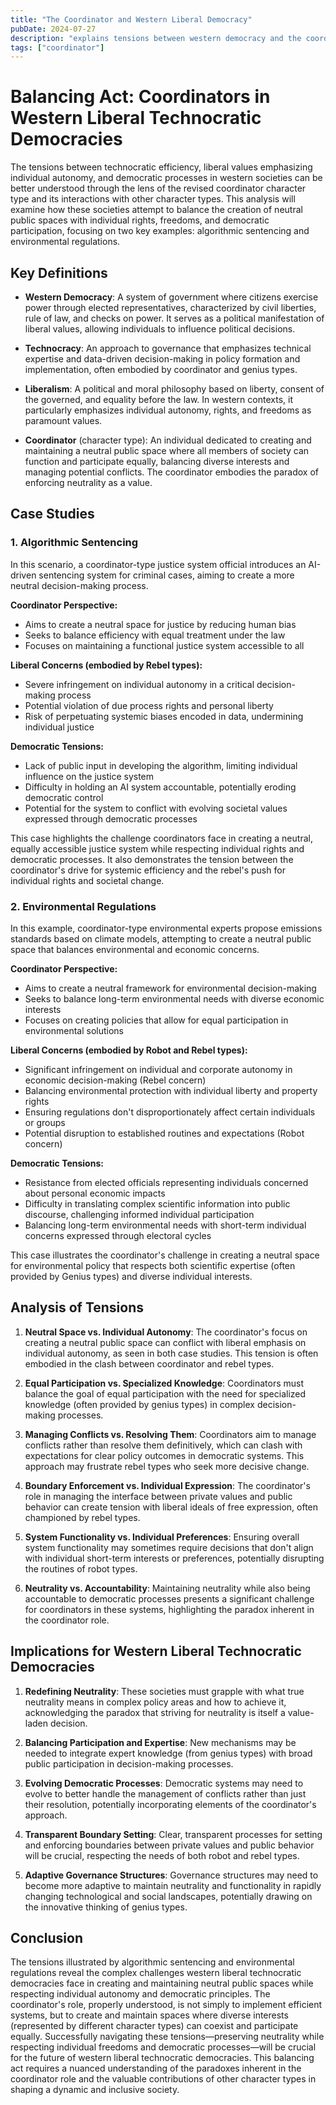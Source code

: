 ```yaml
---
title: "The Coordinator and Western Liberal Democracy"
pubDate: 2024-07-27
description: "explains tensions between western democracy and the coordinator"
tags: ["coordinator"]
---
```


# Balancing Act: Coordinators in Western Liberal Technocratic Democracies

The tensions between technocratic efficiency, liberal values emphasizing individual autonomy, and democratic processes in western societies can be better understood through the lens of the revised coordinator character type and its interactions with other character types. This analysis will examine how these societies attempt to balance the creation of neutral public spaces with individual rights, freedoms, and democratic participation, focusing on two key examples: algorithmic sentencing and environmental regulations.

## Key Definitions

- **Western Democracy**: A system of government where citizens exercise power through elected representatives, characterized by civil liberties, rule of law, and checks on power. It serves as a political manifestation of liberal values, allowing individuals to influence political decisions.

- **Technocracy**: An approach to governance that emphasizes technical expertise and data-driven decision-making in policy formation and implementation, often embodied by coordinator and genius types.

- **Liberalism**: A political and moral philosophy based on liberty, consent of the governed, and equality before the law. In western contexts, it particularly emphasizes individual autonomy, rights, and freedoms as paramount values.

- **Coordinator** (character type): An individual dedicated to creating and maintaining a neutral public space where all members of society can function and participate equally, balancing diverse interests and managing potential conflicts. The coordinator embodies the paradox of enforcing neutrality as a value.

## Case Studies

### 1. Algorithmic Sentencing

In this scenario, a coordinator-type justice system official introduces an AI-driven sentencing system for criminal cases, aiming to create a more neutral decision-making process.

**Coordinator Perspective:**
- Aims to create a neutral space for justice by reducing human bias
- Seeks to balance efficiency with equal treatment under the law
- Focuses on maintaining a functional justice system accessible to all

**Liberal Concerns (embodied by Rebel types):**
- Severe infringement on individual autonomy in a critical decision-making process
- Potential violation of due process rights and personal liberty
- Risk of perpetuating systemic biases encoded in data, undermining individual justice

**Democratic Tensions:**
- Lack of public input in developing the algorithm, limiting individual influence on the justice system
- Difficulty in holding an AI system accountable, potentially eroding democratic control
- Potential for the system to conflict with evolving societal values expressed through democratic processes

This case highlights the challenge coordinators face in creating a neutral, equally accessible justice system while respecting individual rights and democratic processes. It also demonstrates the tension between the coordinator's drive for systemic efficiency and the rebel's push for individual rights and societal change.

### 2. Environmental Regulations

In this example, coordinator-type environmental experts propose emissions standards based on climate models, attempting to create a neutral public space that balances environmental and economic concerns.

**Coordinator Perspective:**
- Aims to create a neutral framework for environmental decision-making
- Seeks to balance long-term environmental needs with diverse economic interests
- Focuses on creating policies that allow for equal participation in environmental solutions

**Liberal Concerns (embodied by Robot and Rebel types):**
- Significant infringement on individual and corporate autonomy in economic decision-making (Rebel concern)
- Balancing environmental protection with individual liberty and property rights
- Ensuring regulations don't disproportionately affect certain individuals or groups
- Potential disruption to established routines and expectations (Robot concern)

**Democratic Tensions:**
- Resistance from elected officials representing individuals concerned about personal economic impacts
- Difficulty in translating complex scientific information into public discourse, challenging informed individual participation
- Balancing long-term environmental needs with short-term individual concerns expressed through electoral cycles

This case illustrates the coordinator's challenge in creating a neutral space for environmental policy that respects both scientific expertise (often provided by Genius types) and diverse individual interests.

## Analysis of Tensions

1. **Neutral Space vs. Individual Autonomy**: The coordinator's focus on creating a neutral public space can conflict with liberal emphasis on individual autonomy, as seen in both case studies. This tension is often embodied in the clash between coordinator and rebel types.

2. **Equal Participation vs. Specialized Knowledge**: Coordinators must balance the goal of equal participation with the need for specialized knowledge (often provided by genius types) in complex decision-making processes.

3. **Managing Conflicts vs. Resolving Them**: Coordinators aim to manage conflicts rather than resolve them definitively, which can clash with expectations for clear policy outcomes in democratic systems. This approach may frustrate rebel types who seek more decisive change.

4. **Boundary Enforcement vs. Individual Expression**: The coordinator's role in managing the interface between private values and public behavior can create tension with liberal ideals of free expression, often championed by rebel types.

5. **System Functionality vs. Individual Preferences**: Ensuring overall system functionality may sometimes require decisions that don't align with individual short-term interests or preferences, potentially disrupting the routines of robot types.

6. **Neutrality vs. Accountability**: Maintaining neutrality while also being accountable to democratic processes presents a significant challenge for coordinators in these systems, highlighting the paradox inherent in the coordinator role.

## Implications for Western Liberal Technocratic Democracies

1. **Redefining Neutrality**: These societies must grapple with what true neutrality means in complex policy areas and how to achieve it, acknowledging the paradox that striving for neutrality is itself a value-laden decision.

2. **Balancing Participation and Expertise**: New mechanisms may be needed to integrate expert knowledge (from genius types) with broad public participation in decision-making processes.

3. **Evolving Democratic Processes**: Democratic systems may need to evolve to better handle the management of conflicts rather than just their resolution, potentially incorporating elements of the coordinator's approach.

4. **Transparent Boundary Setting**: Clear, transparent processes for setting and enforcing boundaries between private values and public behavior will be crucial, respecting the needs of both robot and rebel types.

5. **Adaptive Governance Structures**: Governance structures may need to become more adaptive to maintain neutrality and functionality in rapidly changing technological and social landscapes, potentially drawing on the innovative thinking of genius types.

## Conclusion

The tensions illustrated by algorithmic sentencing and environmental regulations reveal the complex challenges western liberal technocratic democracies face in creating and maintaining neutral public spaces while respecting individual autonomy and democratic principles. The coordinator's role, properly understood, is not simply to implement efficient systems, but to create and maintain spaces where diverse interests (represented by different character types) can coexist and participate equally. Successfully navigating these tensions—preserving neutrality while respecting individual freedoms and democratic processes—will be crucial for the future of western liberal technocratic democracies. This balancing act requires a nuanced understanding of the paradoxes inherent in the coordinator role and the valuable contributions of other character types in shaping a dynamic and inclusive society.